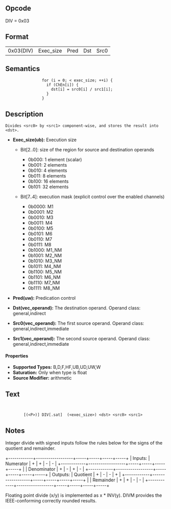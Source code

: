  

## Opcode

  DIV = 0x03

## Format

| | | | | |
| --- | --- | --- | --- | --- |
| 0x03(DIV) | Exec_size | Pred | Dst | Src0 | Src1 |


## Semantics




                    for (i = 0; < exec_size; ++i) {
                      if (ChEn[i]) {
                        dst[i] = src0[i] / src1[i];
                      }
                    }

## Description



    Divides <src0> by <src1> component-wise, and stores the result into <dst>.

- **Exec_size(ub):** Execution size
 
  - Bit[2..0]: size of the region for source and destination operands
 
    - 0b000:  1 element (scalar) 
    - 0b001:  2 elements 
    - 0b010:  4 elements 
    - 0b011:  8 elements 
    - 0b100:  16 elements 
    - 0b101:  32 elements 
  - Bit[7..4]: execution mask (explicit control over the enabled channels)
 
    - 0b0000:  M1 
    - 0b0001:  M2 
    - 0b0010:  M3 
    - 0b0011:  M4 
    - 0b0100:  M5 
    - 0b0101:  M6 
    - 0b0110:  M7 
    - 0b0111:  M8 
    - 0b1000:  M1_NM 
    - 0b1001:  M2_NM 
    - 0b1010:  M3_NM 
    - 0b1011:  M4_NM 
    - 0b1100:  M5_NM 
    - 0b1101:  M6_NM 
    - 0b1110:  M7_NM 
    - 0b1111:  M8_NM
- **Pred(uw):** Predication control

- **Dst(vec_operand):** The destination operand. Operand class: general,indirect

- **Src0(vec_operand):** The first source operand. Operand class: general,indirect,immediate

- **Src1(vec_operand):** The second source operand. Operand class: general,indirect,immediate

#### Properties
- **Supported Types:** B,D,F,HF,UB,UD,UW,W 
- **Saturation:** Only when type is float 
- **Source Modifier:** arithmetic 


## Text
```
    

		[(<P>)] DIV[.sat]  (<exec_size>) <dst> <src0> <src1>
```



## Notes



		


Integer divide with signed inputs follow the rules below for the signs of the quotient and remainder.

  +------------+------------------+-----+-----+-----+-----+
  | Inputs:    |   Numerator      | \+  | \+  | \-  | \-  |
  +------------+------------------+-----+-----+-----+-----+
  |            |   Denominator    | \+  | \-  | \+  | \-  |
  +------------+------------------+-----+-----+-----+-----+
  | Outputs:   |   Quotient       | \+  | \-  | \-  | \+  |
  +------------+------------------+-----+-----+-----+-----+
  |            |   Remainder      | \+  | \+  | \-  | \-  |
  +------------+------------------+-----+-----+-----+-----+

Floating point divide (x/y) is implemented as x * INV(y).  DIVM provides the IEEE-conforming correctly rounded results.
